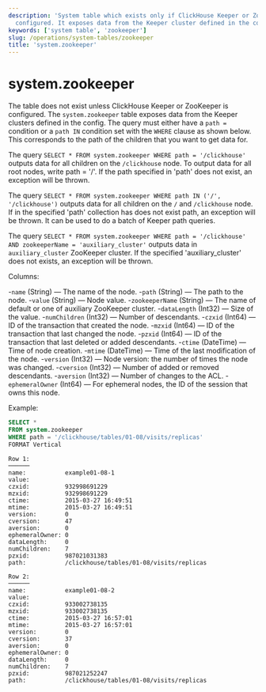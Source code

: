 ```yaml
---
description: 'System table which exists only if ClickHouse Keeper or ZooKeeper are
  configured. It exposes data from the Keeper cluster defined in the config.'
keywords: ['system table', 'zookeeper']
slug: /operations/system-tables/zookeeper
title: 'system.zookeeper'
---
```


# system.zookeeper

The table does not exist unless ClickHouse Keeper or ZooKeeper is configured. The `system.zookeeper` table exposes data from the Keeper clusters defined in the config.
The query must either have a `path =`   condition or a `path IN`  condition set with the `WHERE` clause as shown below. This corresponds to the path of the children that you want to get data for.

The query `SELECT * FROM system.zookeeper WHERE path = '/clickhouse'` outputs data for all children on the `/clickhouse` node.
To output data for all root nodes, write path = '/'.
If the path specified in 'path' does not exist, an exception will be thrown.

The query `SELECT * FROM system.zookeeper WHERE path IN ('/', '/clickhouse')` outputs data for all children on the `/` and `/clickhouse` node.
If in the specified 'path' collection has does not exist path, an exception will be thrown.
It can be used to do a batch of Keeper path queries.

The query `SELECT * FROM system.zookeeper WHERE path = '/clickhouse' AND zookeeperName = 'auxiliary_cluster'` outputs data in `auxiliary_cluster` ZooKeeper cluster.
If the specified 'auxiliary_cluster' does not exists, an exception will be thrown.

Columns:

-`name` (String) — The name of the node.
-`path` (String) — The path to the node.
-`value` (String) — Node value.
-`zookeeperName` (String) — The name of default or one of auxiliary ZooKeeper cluster.
-`dataLength` (Int32) — Size of the value.
-`numChildren` (Int32) — Number of descendants.
-`czxid` (Int64) — ID of the transaction that created the node.
-`mzxid` (Int64) — ID of the transaction that last changed the node.
-`pzxid` (Int64) — ID of the transaction that last deleted or added descendants.
-`ctime` (DateTime) — Time of node creation.
-`mtime` (DateTime) — Time of the last modification of the node.
-`version` (Int32) — Node version: the number of times the node was changed.
-`cversion` (Int32) — Number of added or removed descendants.
-`aversion` (Int32) — Number of changes to the ACL.
-`ephemeralOwner` (Int64) — For ephemeral nodes, the ID of the session that owns this node.

Example:

```sql
SELECT *
FROM system.zookeeper
WHERE path = '/clickhouse/tables/01-08/visits/replicas'
FORMAT Vertical
```

```text
Row 1:
──────
name:           example01-08-1
value:
czxid:          932998691229
mzxid:          932998691229
ctime:          2015-03-27 16:49:51
mtime:          2015-03-27 16:49:51
version:        0
cversion:       47
aversion:       0
ephemeralOwner: 0
dataLength:     0
numChildren:    7
pzxid:          987021031383
path:           /clickhouse/tables/01-08/visits/replicas

Row 2:
──────
name:           example01-08-2
value:
czxid:          933002738135
mzxid:          933002738135
ctime:          2015-03-27 16:57:01
mtime:          2015-03-27 16:57:01
version:        0
cversion:       37
aversion:       0
ephemeralOwner: 0
dataLength:     0
numChildren:    7
pzxid:          987021252247
path:           /clickhouse/tables/01-08/visits/replicas
```
